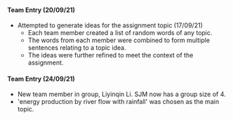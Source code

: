 #### Team Entry (20/09/21)
- Attempted to generate ideas for the assignment topic (17/09/21) 
  - Each team member created a list of random words of any topic.
  - The words from each member were combined to form multiple sentences relating to a topic idea.
  - The ideas were further refined to meet the context of the assignment.

#### Team Entry (24/09/21)
- New team member in group, Liyinqin Li. SJM now has a group size of 4.
- 'energy production by river flow with rainfall' was chosen as the main topic. 

